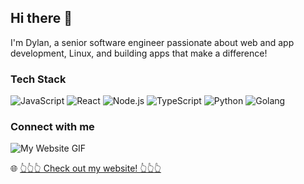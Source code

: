 ## Hi there 👋
I'm Dylan, a senior software engineer passionate about web and app development, Linux, and building apps that make a difference!

### Tech Stack
![JavaScript](https://img.shields.io/badge/JavaScript-F7DF1E?style=flat&logo=javascript&logoColor=black)
![React](https://img.shields.io/badge/React-20232A?style=flat&logo=react&logoColor=61DAFB)
![Node.js](https://img.shields.io/badge/Node.js-43853D?style=flat&logo=node-dot-js&logoColor=white)
![TypeScript](https://img.shields.io/badge/TypeScript-007ACC?style=flat&logo=typescript&logoColor=white)
![Python](https://img.shields.io/badge/Python-3776AB?style=flat&logo=python&logoColor=white)
![Golang](https://img.shields.io/badge/Go-00ADD8?style=flat&logo=go&logoColor=white)

### Connect with me
![My Website GIF](https://i.giphy.com/media/v1.Y2lkPTc5MGI3NjExcm41a2EzMzBoZ2NzNDI2NzQ3ZGI2bzcyaWxraG1jbjhnOXZ6MnE4bCZlcD12MV9pbnRlcm5hbF9naWZfYnlfaWQmY3Q9Zw/12OFWcTm1ikxe8VwD1/giphy-downsized-large.gif)

🌐 [👆👆👆 Check out my website! 👆👆👆](https://dylan-hepworth.github.io/)



